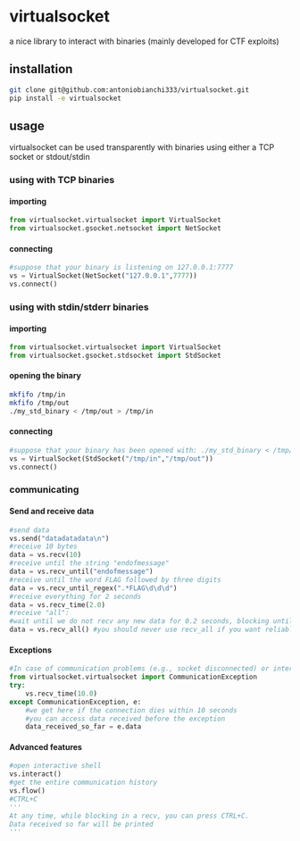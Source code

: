 # virtualsocket
a nice library to interact with binaries (mainly developed for CTF exploits)

## installation


```bash
git clone git@github.com:antoniobianchi333/virtualsocket.git
pip install -e virtualsocket
```

## usage
virtualsocket can be used transparently with binaries using either a TCP socket or stdout/stdin

### using with TCP binaries
#### importing
```python
from virtualsocket.virtualsocket import VirtualSocket
from virtualsocket.gsocket.netsocket import NetSocket
```
#### connecting
```python
#suppose that your binary is listening on 127.0.0.1:7777
vs = VirtualSocket(NetSocket("127.0.0.1",7777))
vs.connect()
```

### using with stdin/stderr binaries
#### importing
```python
from virtualsocket.virtualsocket import VirtualSocket
from virtualsocket.gsocket.stdsocket import StdSocket
```
#### opening the binary
```bash
mkfifo /tmp/in
mkfifo /tmp/out
./my_std_binary < /tmp/out > /tmp/in
```
#### connecting
```python
#suppose that your binary has been opened with: ./my_std_binary < /tmp/out > /tmp/in
vs = VirtualSocket(StdSocket("/tmp/in","/tmp/out"))
vs.connect()
```

### communicating
#### Send and receive data
```python
#send data
vs.send("datadatadata\n")
#receive 10 bytes
data = vs.recv(10)
#receive until the string "endofmessage"
data = vs.recv_until("endofmessage")
#receive until the word FLAG followed by three digits
data = vs.recv_until_regex(".*FLAG\d\d\d")
#receive everything for 2 seconds
data = vs.recv_time(2.0)
#receive "all":
#wait until we do not recv any new data for 0.2 seconds, blocking until "something" is received
data = vs.recv_all() #you should never use recv_all if you want reliable code!
```

#### Exceptions
```python
#In case of communication problems (e.g., socket disconnected) or interrupted recv/send a CommunicationException is generated
from virtualsocket.virtualsocket import CommunicationException
try:
    vs.recv_time(10.0)
except CommunicationException, e:
    #we get here if the connection dies within 10 seconds
    #you can access data received before the exception
    data_received_so_far = e.data
```

#### Advanced features
```python
#open interactive shell
vs.interact()
#get the entire communication history
vs.flow()
#CTRL+C
'''
At any time, while blocking in a recv, you can press CTRL+C.
Data received so far will be printed
'''


